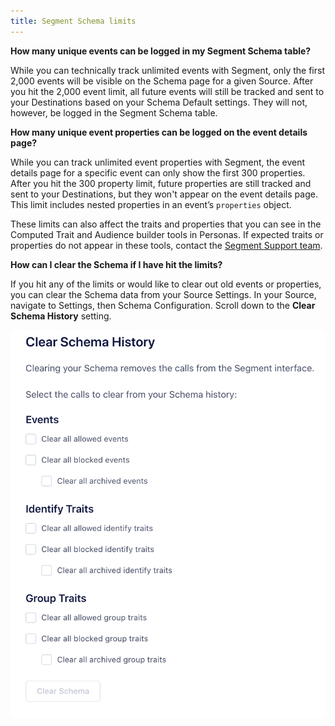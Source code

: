 ```yaml
---
title: Segment Schema limits
---
```


**How many unique events can be logged in my Segment Schema table?**

While you can technically track unlimited events with Segment, only the first 2,000 events will be visible on the Schema page for a given Source. After you hit the 2,000 event limit, all future events will still be tracked and sent to your Destinations based on your Schema Default settings. They will not, however, be logged in the Segment Schema table.

**How many unique event properties can be logged on the event details page?**

While you can track unlimited event properties with Segment, the event details page for a specific event can only show the first 300 properties. After you hit the 300 property limit, future properties are still tracked and sent to your Destinations, but they won't appear on the event details page. This limit includes nested properties in an event’s `properties` object.

These limits can also affect the traits and properties that you can see in the Computed Trait and Audience builder tools in Personas. If expected traits or properties do not appear in these tools, contact the [Segment Support team](https://segment.com/help/contact/).


**How can I clear the Schema if I have hit the limits?**

If you hit any of the limits or would like to clear out old events or properties, you can clear the Schema data from your Source Settings. In your Source, navigate to Settings, then Schema Configuration. Scroll down to the **Clear Schema History** setting.

![](images/schema_config_clear_schema.png)
